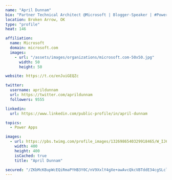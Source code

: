 ```yaml
---
name: "April Dunnam"
bio: "Partner Technical Architect @Microsoft | Blogger-Speaker | #PowerApps, #PowerAutomate, #Office365, #SharePoint | #WIT | #Karaoke Queen"
location: Broken Arrow, OK
type: "profile"
heat: 146

affiliation:
  name: Microsoft
  domain: microsoft.com
  images:
    - url: "/assets/images/organizations/microsoft.com-50x50.jpg"
      width: 50
      height: 50

website: https://t.co/enJuiGEQZc

twitter:
  username: aprildunnam
  url: https://twitter.com/aprildunnam
  followers: 9555

linkedin:
  url: https://www.linkedin.com/public-profile/in/april-dunnam

topics:
  - Power Apps

images:
  - url: https://pbs.twimg.com/profile_images/1326986540329918465/W_IJ6Ih2_400x400.jpg
    width: 400
    height: 400
    isCached: true
    title: "April Dunnam"

secured: "/ZKbMcKBupWcEQiRmaPYHB3Y0C/nV9XxlY4gXe+awAvcQkcVBTddE34cgSLclfUACnFYNkTTZ/hMq7MhbEnhZw8V8adMIziwJQEavIkP/Qve89VQEQIENuPInT4ofPzwjQysUPq6SRfk/gLHEy60qgK+hq4+vFBAUG5OKaNVZ/fZmlMbSvy0Nm8NJX4nUU1cs2o+ojrJsJicCU7xbpPB233NxYf57Y7VVOFNwGyVAybc8GDSYZnpV1FxnepKt2aQWH+p9PpOvgDOJLHmvVcVJfnnjQ+N/3RKJVAnGvklaQ8/zxgcTKRe5hq06U3Ytk8783bz2WRb1Pkc3/eFSkj0LzGk1VxSAFjnDXuAXsr9OxjN18gdM+3RmL2noU5KMWqF4c7UwQT9/KVPU5dVtYtHykJN3Smsm5deLMNOawQTnD8=;upkzyUooRroXZgBvVvqsag=="
---
```



